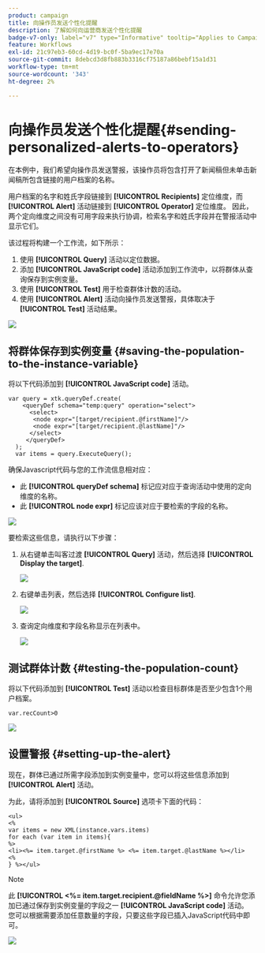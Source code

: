 ```yaml
---
product: campaign
title: 向操作员发送个性化提醒
description: 了解如何向运营商发送个性化提醒
badge-v7-only: label="v7" type="Informative" tooltip="Applies to Campaign Classic v7 only"
feature: Workflows
exl-id: 21c97eb3-60cd-4d19-bc0f-5ba9ec17e70a
source-git-commit: 8debcd3d8fb883b3316cf75187a86bebf15a1d31
workflow-type: tm+mt
source-wordcount: '343'
ht-degree: 2%

---
```


# 向操作员发送个性化提醒{#sending-personalized-alerts-to-operators}



在本例中，我们希望向操作员发送警报，该操作员将包含打开了新闻稿但未单击新闻稿所包含链接的用户档案的名称。

用户档案的名字和姓氏字段链接到 **[!UICONTROL Recipients]** 定位维度，而 **[!UICONTROL Alert]** 活动链接到 **[!UICONTROL Operator]** 定位维度。 因此，两个定向维度之间没有可用字段来执行协调，检索名字和姓氏字段并在警报活动中显示它们。

该过程将构建一个工作流，如下所示：

1. 使用 **[!UICONTROL Query]** 活动以定位数据。
1. 添加 **[!UICONTROL JavaScript code]** 活动添加到工作流中，以将群体从查询保存到实例变量。
1. 使用 **[!UICONTROL Test]** 用于检查群体计数的活动。
1. 使用 **[!UICONTROL Alert]** 活动向操作员发送警报，具体取决于 **[!UICONTROL Test]** 活动结果。

![](assets/uc_operator_1.png)

## 将群体保存到实例变量 {#saving-the-population-to-the-instance-variable}

将以下代码添加到 **[!UICONTROL JavaScript code]** 活动。

```
var query = xtk.queryDef.create(  
    <queryDef schema="temp:query" operation="select">  
      <select>  
       <node expr="[target/recipient.@firstName]"/>  
       <node expr="[target/recipient.@lastName]"/>  
      </select>  
     </queryDef>  
  );  
  var items = query.ExecuteQuery();
```

确保Javascript代码与您的工作流信息相对应：

* 此 **[!UICONTROL queryDef schema]** 标记应对应于查询活动中使用的定向维度的名称。
* 此 **[!UICONTROL node expr]** 标记应该对应于要检索的字段的名称。

![](assets/uc_operator_3.png)

要检索这些信息，请执行以下步骤：

1. 从右键单击叫客过渡 **[!UICONTROL Query]** 活动，然后选择 **[!UICONTROL Display the target]**.

   ![](assets/uc_operator_4.png)

1. 右键单击列表，然后选择 **[!UICONTROL Configure list]**.

   ![](assets/uc_operator_5.png)

1. 查询定向维度和字段名称显示在列表中。

   ![](assets/uc_operator_6.png)

## 测试群体计数 {#testing-the-population-count}

将以下代码添加到 **[!UICONTROL Test]** 活动以检查目标群体是否至少包含1个用户档案。

```
var.recCount>0
```

![](assets/uc_operator_7.png)

## 设置警报 {#setting-up-the-alert}

现在，群体已通过所需字段添加到实例变量中，您可以将这些信息添加到 **[!UICONTROL Alert]** 活动。

为此，请将添加到 **[!UICONTROL Source]** 选项卡下面的代码：

```
<ul>
<%
var items = new XML(instance.vars.items)
for each (var item in items){
%>
<li><%= item.target.@firstName %> <%= item.target.@lastName %></li>
<%
} %></ul>
```

>[!NOTE]
>
>此 **[!UICONTROL <%= item.target.recipient.@fieldName %>]** 命令允许您添加已通过保存到实例变量的字段之一 **[!UICONTROL JavaScript code]** 活动。\
>您可以根据需要添加任意数量的字段，只要这些字段已插入JavaScript代码中即可。

![](assets/uc_operator_8.png)
